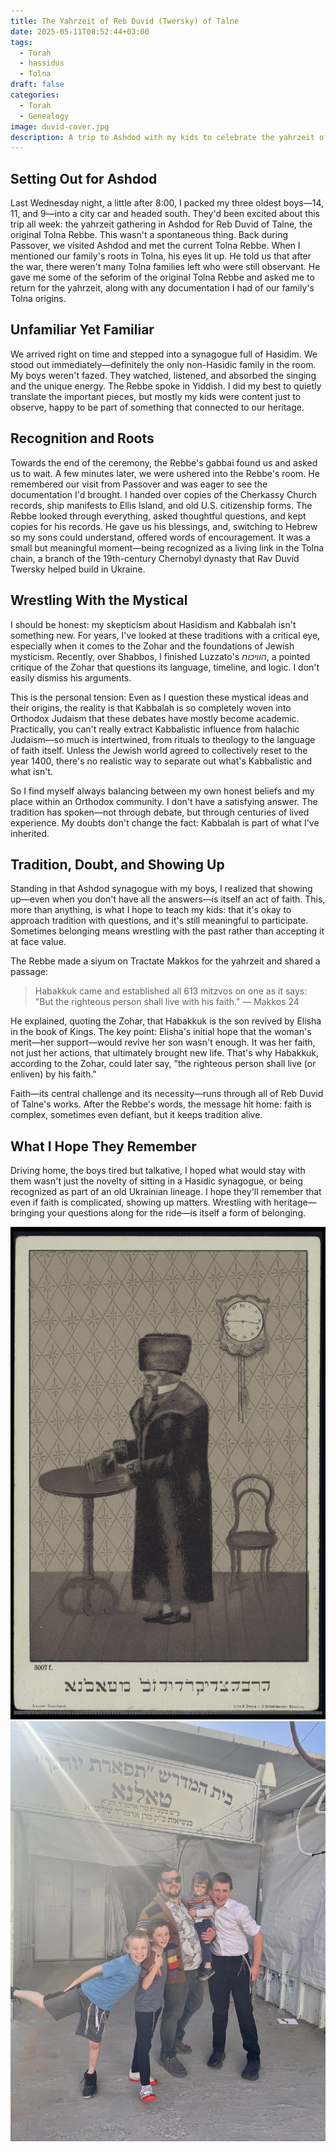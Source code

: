 ```yaml
---
title: The Yahrzeit of Reb Duvid (Twersky) of Talne
date: 2025-05-11T08:52:44+03:00
tags:
  - Torah
  - hassidus
  - Tolna
draft: false
categories:
  - Torah
  - Genealogy
image: duvid-cover.jpg
description: A trip to Ashdod with my kids to celebrate the yahrzeit of the original Tolna Rebbe tz"l.
---
```


## Setting Out for Ashdod

Last Wednesday night, a little after 8:00, I packed my three oldest boys—14, 11, and 9—into a city car and headed south. They'd been excited about this trip all week: the yahrzeit gathering in Ashdod for Reb Duvid of Talne, the original Tolna Rebbe. This wasn't a spontaneous thing. Back during Passover, we visited Ashdod and met the current Tolna Rebbe. When I mentioned our family's roots in Tolna, his eyes lit up. He told us that after the war, there weren't many Tolna families left who were still observant. He gave me some of the seforim of the original Tolna Rebbe and asked me to return for the yahrzeit, along with any documentation I had of our family's Tolna origins.

## Unfamiliar Yet Familiar

We arrived right on time and stepped into a synagogue full of Hasidim. We stood out immediately—definitely the only non-Hasidic family in the room. My boys weren't fazed. They watched, listened, and absorbed the singing and the unique energy. The Rebbe spoke in Yiddish. I did my best to quietly translate the important pieces, but mostly my kids were content just to observe, happy to be part of something that connected to our heritage.

## Recognition and Roots

Towards the end of the ceremony, the Rebbe's gabbai found us and asked us to wait. A few minutes later, we were ushered into the Rebbe's room. He remembered our visit from Passover and was eager to see the documentation I'd brought. I handed over copies of the Cherkassy Church records, ship manifests to Ellis Island, and old U.S. citizenship forms. The Rebbe looked through everything, asked thoughtful questions, and kept copies for his records. He gave us his blessings, and, switching to Hebrew so my sons could understand, offered words of encouragement. It was a small but meaningful moment—being recognized as a living link in the Tolna chain, a branch of the 19th-century Chernobyl dynasty that Rav Duvid Twersky helped build in Ukraine.

## Wrestling With the Mystical

I should be honest: my skepticism about Hasidism and Kabbalah isn't something new. For years, I've looked at these traditions with a critical eye, especially when it comes to the Zohar and the foundations of Jewish mysticism. Recently, over Shabbos, I finished Luzzato's *הוויכוח*, a pointed critique of the Zohar that questions its language, timeline, and logic. I don't easily dismiss his arguments.

This is the personal tension: Even as I question these mystical ideas and their origins, the reality is that Kabbalah is so completely woven into Orthodox Judaism that these debates have mostly become academic. Practically, you can't really extract Kabbalistic influence from halachic Judaism—so much is intertwined, from rituals to theology to the language of faith itself. Unless the Jewish world agreed to collectively reset to the year 1400, there's no realistic way to separate out what's Kabbalistic and what isn't.

So I find myself always balancing between my own honest beliefs and my place within an Orthodox community. I don't have a satisfying answer. The tradition has spoken—not through debate, but through centuries of lived experience. My doubts don't change the fact: Kabbalah is part of what I've inherited.

## Tradition, Doubt, and Showing Up

Standing in that Ashdod synagogue with my boys, I realized that showing up—even when you don't have all the answers—is itself an act of faith. This, more than anything, is what I hope to teach my kids: that it's okay to approach tradition with questions, and it's still meaningful to participate. Sometimes belonging means wrestling with the past rather than accepting it at face value.

The Rebbe made a siyum on Tractate Makkos for the yahrzeit and shared a passage:

> Habakkuk came and established all 613 mitzvos on one as it says: "But the righteous person shall live with his faith."
> — Makkos 24

He explained, quoting the Zohar, that Habakkuk is the son revived by Elisha in the book of Kings. The key point: Elisha's initial hope that the woman's merit—her support—would revive her son wasn't enough. It was her faith, not just her actions, that ultimately brought new life. That's why Habakkuk, according to the Zohar, could later say, "the righteous person shall live (or enliven) by his faith."

Faith—its central challenge and its necessity—runs through all of Reb Duvid of Talne's works. After the Rebbe's words, the message hit home: faith is complex, sometimes even defiant, but it keeps tradition alive.

## What I Hope They Remember

Driving home, the boys tired but talkative, I hoped what would stay with them wasn't just the novelty of sitting in a Hasidic synagogue, or being recognized as part of an old Ukrainian lineage. I hope they'll remember that even if faith is complicated, showing up matters. Wrestling with heritage—bringing your questions along for the ride—is itself a form of belonging.

![R' Duvid of Tolne](duvid-tolna.jpg)
![In Front of the Tolna - Ashdod Synagogue on Passover](tolna-ashdod.jpg)
